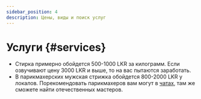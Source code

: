 ```yaml
---
sidebar_position: 4
description: Цены, виды и поиск услуг
---
```


# Услуги {#services}

- Стирка примерно обойдется 500-1000 LKR за килограмм. Если озвучивают цену 3000 LKR и выше, то на вас пытаются заработать.
- В парикмахерских мужская стрижка обойдется 800-2000 LKR у локалов. Порекомендовать парикмахеров вам могут в [чатах](../resources.md#chats), там же сможете найти отечественных мастеров.
